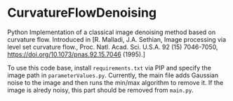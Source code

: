 # CurvatureFlowDenoising
Python Implementation of a classical image denoising method based on curvature flow. 
Introduced in [R. Malladi, J.A. Sethian, Image processing via level set curvature flow., Proc. Natl. Acad. Sci. U.S.A. 92 (15) 7046-7050, https://doi.org/10.1073/pnas.92.15.7046 (1995).]

To use this code base, install `requirements.txt` via PIP and specify the image path in `parameterValues.py`. 
Currently, the main file adds Gaussian noise to the image and then runs the min/max algorithm to remove it. If the image is alredy noisy, this part should be removed from `main.py`.
